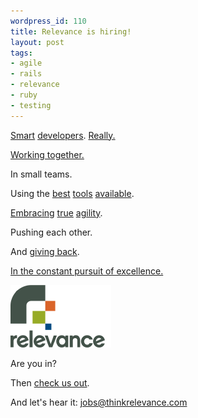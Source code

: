 ```yaml
---
wordpress_id: 110
title: Relevance is hiring!
layout: post
tags:
- agile
- rails
- relevance
- ruby
- testing
---
```

[Smart](http://robsanheim.com "Rob Sanheim") [developers](http://muness.blogspot.com/ "Muness Alrubaie").  [Really.](http://www.vanderburg.org/ "Glenn Vanderburg")

[Working together.](http://en.wikipedia.org/wiki/Pair_programming "Pair programming")

In small teams.

Using the [best](http://www.apple.com/mac/ "Apple - Mac") [tools](http://www.ruby-lang.org/en/ "Ruby") [available](http://eigenclass.org/hiki/rcov "rcov for code coverage").

[Embracing](http://en.wikipedia.org/wiki/Test-driven_development "Test-driven development") [true](http://martinfowler.com/articles/continuousIntegration.html "Continuous integration") [agility](http://www.extremeprogramming.org/rules/iterative.html "2-week iterations producing releasable software").

Pushing each other.    

And [giving back](http://thinkrelevance.com/open-source "Open source Fridays").

[In the constant pursuit of excellence.](http://thinkrelevance.com/development "Relevance, Inc. - The Relevance Approach to Development")  



![Relevance](/resources/20071104-relevance-logo.png)



Are you in?

Then [check us out](http://relevancellc.com/2007/10/31/relevance-is-hiring-two-developers "Relevance is Hiring Two Rockstars").

And let's hear it: [jobs@thinkrelevance.com](mailto:jobs@thinkrelevance.com)
